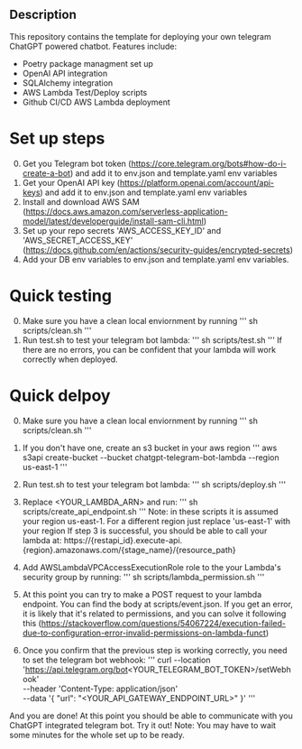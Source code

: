 ## Description
This repository contains the template for deploying your own telegram ChatGPT powered chatbot. Features include:

- Poetry package managment set up
- OpenAI API integration
- SQLAlchemy integration
- AWS Lambda Test/Deploy scripts
- Github CI/CD AWS Lambda deployment
 
# Set up steps
0. Get you Telegram bot token (https://core.telegram.org/bots#how-do-i-create-a-bot) and add it to env.json and template.yaml env variables
1. Get your OpenAI API key (https://platform.openai.com/account/api-keys) and add it to env.json and template.yaml env variables
2. Install and download AWS SAM (https://docs.aws.amazon.com/serverless-application-model/latest/developerguide/install-sam-cli.html)
3. Set up your repo secrets 'AWS_ACCESS_KEY_ID' and 'AWS_SECRET_ACCESS_KEY' (https://docs.github.com/en/actions/security-guides/encrypted-secrets)
4. Add your DB env variables to env.json and template.yaml env variables.

# Quick testing
0. Make sure you have a clean local enviornment by running
'''
sh scripts/clean.sh
'''
1. Run test.sh to test your telegram bot lambda:
'''
sh scripts/test.sh
'''
If there are no errors, you can be confident that your lambda will work correctly when deployed.

# Quick delpoy
0. Make sure you have a clean local enviornment by running
'''
sh scripts/clean.sh
'''
1. If you don't have one, create an s3 bucket in your aws region 
'''
aws s3api create-bucket --bucket chatgpt-telegram-bot-lambda --region us-east-1
'''

2. Run test.sh to test your telegram bot lambda:
'''
sh scripts/deploy.sh
'''

3. Replace <YOUR_LAMBDA_ARN> and run:
'''
sh scripts/create_api_endpoint.sh
'''
Note: in these scripts it is assumed your region us-east-1. For a different region just replace 'us-east-1' with your region
If step 3 is successful, you should be able to call your lambda at:
https://{restapi_id}.execute-api.{region}.amazonaws.com/{stage_name}/{resource_path}

4. Add AWSLambdaVPCAccessExecutionRole role to the your Lambda's security group by running:
'''
sh scripts/lambda_permission.sh
'''

5. At this point you can try to make a POST request to your lambda endpoint. You can find the body at scripts/event.json. If you get an 
error, it is likely that it's related to permissions, and you can solve it following this (https://stackoverflow.com/questions/54067224/execution-failed-due-to-configuration-error-invalid-permissions-on-lambda-funct)

6. Once you confirm that the previous step is working correctly, you need to set the telegram bot webhook:
'''
curl --location 'https://api.telegram.org/bot<YOUR_TELEGRAM_BOT_TOKEN>/setWebhook' \
--header 'Content-Type: application/json' \
--data '{
    "url": "<YOUR_API_GATEWAY_ENDPOINT_URL>"
}'
'''

And you are done! At this point you should be able to communicate with you ChatGPT integrated telegram bot. Try it out!
Note: You may have to wait some minutes for the whole set up to be ready.